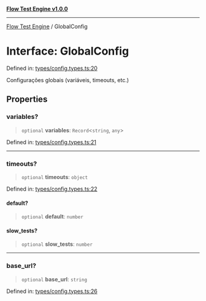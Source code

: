 [**Flow Test Engine v1.0.0**](../README.md)

***

[Flow Test Engine](../globals.md) / GlobalConfig

# Interface: GlobalConfig

Defined in: [types/config.types.ts:20](https://github.com/marcuspmd/flow-test/blob/c1e02fa49ac7e6bc58b50e23ea92679f9f2bcadb/src/types/config.types.ts#L20)

Configurações globais (variáveis, timeouts, etc.)

## Properties

### variables?

> `optional` **variables**: `Record`\<`string`, `any`\>

Defined in: [types/config.types.ts:21](https://github.com/marcuspmd/flow-test/blob/c1e02fa49ac7e6bc58b50e23ea92679f9f2bcadb/src/types/config.types.ts#L21)

***

### timeouts?

> `optional` **timeouts**: `object`

Defined in: [types/config.types.ts:22](https://github.com/marcuspmd/flow-test/blob/c1e02fa49ac7e6bc58b50e23ea92679f9f2bcadb/src/types/config.types.ts#L22)

#### default?

> `optional` **default**: `number`

#### slow\_tests?

> `optional` **slow\_tests**: `number`

***

### base\_url?

> `optional` **base\_url**: `string`

Defined in: [types/config.types.ts:26](https://github.com/marcuspmd/flow-test/blob/c1e02fa49ac7e6bc58b50e23ea92679f9f2bcadb/src/types/config.types.ts#L26)
